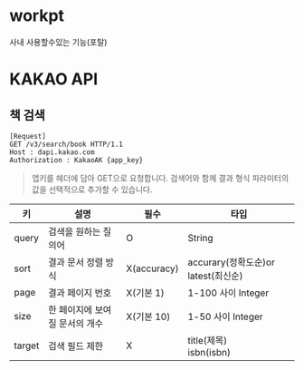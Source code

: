 # workpt
사내 사용할수있는 기능(포탈)

# KAKAO API
## 책 검색
```
[Request]
GET /v3/search/book HTTP/1.1
Host : dapi.kakao.com
Authorization : KakaoAK {app_key}
```

>앱키를 헤더에 담아 GET으로 요청합니다. 검색어와 함께 결과 형식 파라미터의 값을 선택적으로 추가할 수 있습니다.

| 키              | 설명                         | 필수                           | 타입                               |
|-----------------|-----------------------------|-------------------------------|-------------------------------------|
| query           | 검색을 원하는 질의어          | O                              |   String                           |
| sort            | 결과 문서 정렬 방식           | X(accuracy)                    | accurary(정확도순)or latest(최신순) |
| page            | 결과 페이지 번호              | X(기본 1)                      | 1-100 사이 Integer                 |
| size            | 한 페이지에 보여질 문서의 개수 | X(기본 10)                     | 1-50 사이 Integer                  |
| target          | 검색 필드 제한                | X                             | title(제목)<br/>isbn(isbn)          |

